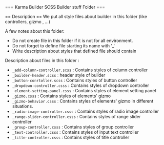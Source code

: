 === Karma Builder SCSS Builder stuff Folder ===

== Description ==
We put all style files about builder in this folder (like controllers, gizmo , ...) 

A few notes about this folder:

*   Do not create file in this folder if it is not for all environment.
*	Do not forget to define file starting its name with '_'
*	Write description about styles that defined file should contain

Description about files in this folder :

*	`_add-column-controller.scss`	:	Contains styles of column controller
*	`_builder-header.scss`	:	header style of builder
*	`_button-conrtoller.scss`	:	Contains styles of button controller
*	`_dropdown-controller.csss`	:	Contains styles of dropdown controller
*	`_element-setting-panel.csss`	:	Contains styles of element setting panel
*	`_gizmo.csss`	:	Contains styles of elements' gizmo
*	`_gizmo-behavior.csss`	:	Contains styles of elements' gizmo in different situations.
*	`_radio-image-controller.csss`	:	Contains styles of radio image controller
*	`_range-slider-controller.csss`	:	Contains styles of range slider controller
*	`_group-controller.csss`	:	Contains styles of group controller
*	`_text-controller.csss`	:	Contains styles of input text controller
*	`_title-controller.csss`	:	Contains styles of title controller


  
